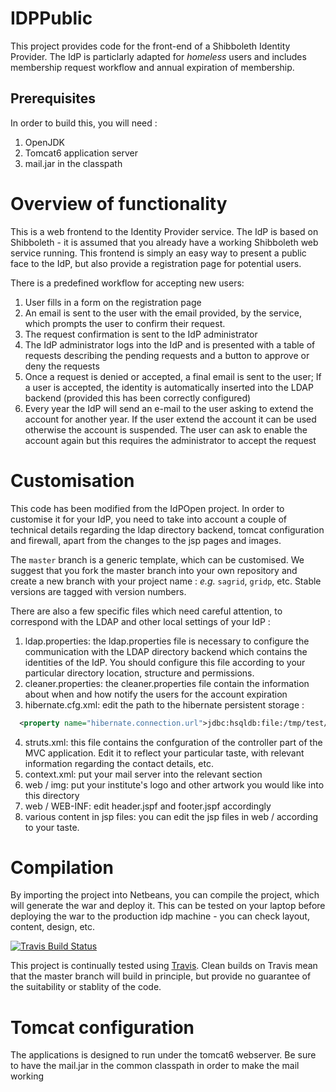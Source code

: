 IDPPublic
=========

This project provides code for the front-end of a Shibboleth Identity Provider. The IdP is particlarly adapted for *homeless* users and includes membership request workflow and annual expiration of membership. 

## Prerequisites
In order to build this, you will need :
  1. OpenJDK 
  1. Tomcat6 application server
  2. mail.jar in the classpath

Overview of functionality
=========================
This is a web frontend to the Identity Provider service. The IdP is based on Shibboleth - it is assumed that you already have a working Shibboleth web service running. This frontend is simply an easy way to present a public face to the IdP, but also provide a registration page for potential users. 

There is a predefined workflow for accepting new users: 
  1. User fills in a form on the registration page
  2. An email is sent to the user with the email provided, by the service, which prompts the user to confirm their request.
  3. The request confirmation is sent to the IdP administrator
  4. The IdP administrator logs into the IdP and is presented with a table of requests describing the pending requests and a button to approve or deny the requests
  5. Once a request is denied or accepted, a final email is sent to the user; If a user is accepted, the identity is automatically inserted into the LDAP backend (provided this has been correctly configured)
  6. Every year the IdP will send an e-mail to the user asking to extend the account for another year. If the user extend the account it can be used otherwise the account is suspended. The user can ask to enable the account again but this requires the administrator to accept the request

Customisation
=============

This code has been modified from the IdPOpen project. In order to customise it for your IdP, you need to take into account a couple of technical details regarding the ldap directory backend, tomcat configuration and firewall, apart from the changes to the jsp pages and images.

The `master` branch is a generic template, which can be customised. We suggest that you fork the master branch into your own repository and create a new branch with your project name : *e.g.* `sagrid`, `gridp`, etc. Stable versions are tagged with version numbers.

There are also a few specific files which need careful attention, to correspond with the LDAP and other local settings of your IdP : 

  1. ldap.properties: the ldap.properties file is necessary to configure the communication with the LDAP directory backend which contains the identities of the IdP. You should configure this file according to your particular directory location, structure and permissions. 
  2. cleaner.properties: the cleaner.properties file contain the information about when and how notify the users for the account expiration
  3. hibernate.cfg.xml: edit the path to the hibernate persistent storage :  
```xml 
  <property name="hibernate.connection.url">jdbc:hsqldb:file:/tmp/test/</property>
``` 
  4. struts.xml: this file contains the confguration of the controller part of the MVC application. Edit it to reflect your particular taste, with relevant information regarding the contact details, etc. 
  5. context.xml: put your mail server into the relevant section
  6. web / img: put your institute's logo and other artwork you would like into this directory
  7. web / WEB-INF: edit header.jspf and footer.jspf accordingly 
  8. various content in jsp files: you can edit the jsp files in web / according to your taste.

Compilation
===========

By importing the project into Netbeans, you can compile the project, which will generate the war and deploy it. This can be tested on your laptop before deploying the war to the production idp machine - you can check layout, content, design, etc.

[![Travis Build Status](https://travis-ci.org/AAROC/IDPPublic.svg?branch=sagrid-1.1.0rc)](https://travis-ci.org/AAROC/IDPPublic)

This project is continually tested using [Travis](http://travis-ci.org). Clean builds on Travis mean that the master branch will build in principle, but provide no guarantee of the suitability or stablity of the code. 

Tomcat configuration
====================

The applications is designed to run under the tomcat6 webserver. Be sure to have the mail.jar in the common classpath in order to make the mail working
